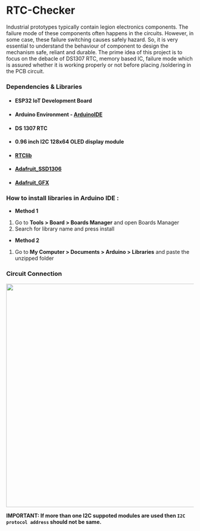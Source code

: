 # RTC-Checker

Industrial prototypes typically contain legion electronics components. The failure mode of these components often happens in the circuits. However, in some case, these failure switching causes safely hazard. So, it is very essential to understand the behaviour of component to design the mechanism safe, reliant and durable. The prime idea of this project is to focus on the debacle of DS1307 RTC, memory based IC, failure mode which is assured whether it is working properly or not before placing /soldering in the PCB circuit.

### Dependencies & Libraries ###
* #### ESP32 IoT Development Board
* #### Arduino Environment - [ArduinoIDE](https://www.arduino.cc/en/software)
* #### DS 1307 RTC
* #### 0.96 inch I2C 128x64 OLED display module
* #### [RTClib](https://github.com/adafruit/RTClib) 
* #### [Adafruit_SSD1306](https://github.com/adafruit/Adafruit_SSD1306)
* #### [Adafruit_GFX](https://github.com/adafruit/Adafruit-GFX-Library)

### How to install libraries in Arduino IDE :
* **Method 1**
1. Go to **Tools > Board > Boards Manager** and open Boards Manager
2. Search for library name and press install

* **Method 2**
1. Go to **My Computer > Documents > Arduino > Libraries** and paste the unzipped folder

### Circuit Connection ###

<p align="center">
  <img width="1000" height="600" src="https://user-images.githubusercontent.com/43854300/115139563-1da34800-a050-11eb-9e46-a1bfd8524f8d.PNG"
</p>
  
**IMPORTANT: If more than one I2C suppoted modules are used then `I2C protocol address` should not be same.**

